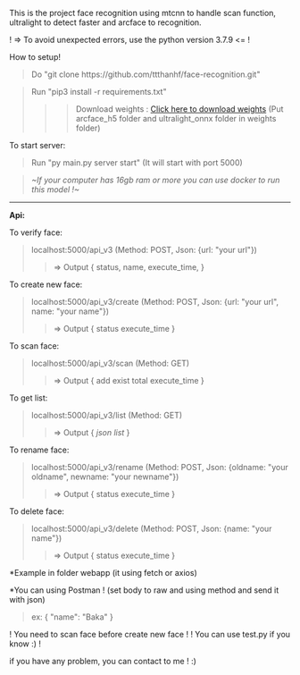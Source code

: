This is the project face recognition using mtcnn to handle scan function, ultralight to detect faster and arcface to recognition.

! => To avoid unexpected errors, use the python version 3.7.9 <= !

How to setup!
> Do "git clone https[]()://github.com/ttthanhf/face-recognition.git"

>Run "pip3 install -r requirements.txt"
>>> Download weights : [Click here to download weights](https://drive.google.com/drive/folders/1uimIp4K-AAjk5EQBuVI8j9OYBgJCSUES?usp=sharing) (Put arcface_h5 folder and ultralight_onnx folder in weights folder)

To start server:
> Run "py main.py server start" (It will start with port 5000)

>*~If your computer has 16gb ram or more you can use docker to run this model !~*



-----

**Api:**

To verify face: 
>localhost:5000/api_v3 (Method: POST, Json: {url: "your url"})
>> => Output {
    status,
    name,
    execute_time,
}

To create new face: 
>localhost:5000/api_v3/create (Method: POST, Json: {url: "your url", name: "your name"})
>> => Output {
    status
    execute_time
}

To scan face: 
>localhost:5000/api_v3/scan (Method: GET)
>> => Output {
    add
    exist
    total
    execute_time
}

To get list: 
>localhost:5000/api_v3/list (Method: GET)
>> => Output {
    *json list*
}

To rename face: 
>localhost:5000/api_v3/rename (Method: POST, Json: {oldname: "your oldname", newname: "your newname"})
>> => Output {
    status
    execute_time
}

To delete face: 
>localhost:5000/api_v3/delete (Method: POST, Json: {name: "your name"})
>> => Output {
    status
    execute_time
}

*Example in folder webapp (it using fetch or axios)

*You can using Postman ! (set body to raw and using method and send it with json)
>ex: 
{
    "name": "Baka"
}

! You need to scan face before create new face !
! You can use test.py if you know :) !

if you have any problem, you can contact to me ! :)




